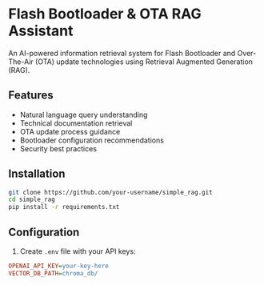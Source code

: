 # Flash Bootloader & OTA RAG Assistant

An AI-powered information retrieval system for Flash Bootloader and Over-The-Air (OTA) update technologies using Retrieval Augmented Generation (RAG).

## Features
- Natural language query understanding
- Technical documentation retrieval
- OTA update process guidance
- Bootloader configuration recommendations
- Security best practices

## Installation
```bash
git clone https://github.com/your-username/simple_rag.git
cd simple_rag
pip install -r requirements.txt
```

## Configuration
1. Create `.env` file with your API keys:
```ini
OPENAI_API_KEY=your-key-here
VECTOR_DB_PATH=chroma_db/
```

